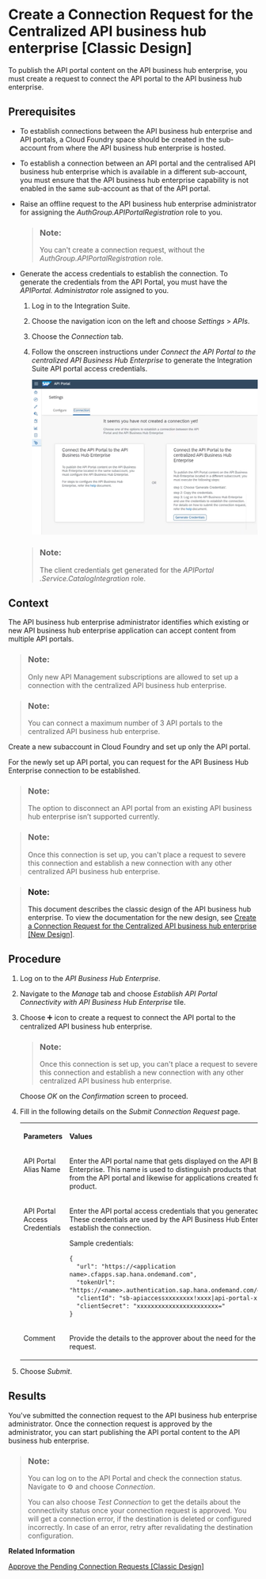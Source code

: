 <!-- loio02f7877360a64c6b8d853fed9b2d9cc6 -->

<link rel="stylesheet" type="text/css" href="../css/sap-icons.css"/>

# Create a Connection Request for the Centralized API business hub enterprise \[Classic Design\]

To publish the API portal content on the API business hub enterprise, you must create a request to connect the API portal to the API business hub enterprise.



<a name="loio02f7877360a64c6b8d853fed9b2d9cc6__prereq_wnz_n4r_f4b"/>

## Prerequisites

-   To establish connections between the API business hub enterprise and API portals, a Cloud Foundry space should be created in the sub-account from where the API business hub enterprise is hosted.

-   To establish a connection between an API portal and the centralised API business hub enterprise which is available in a different sub-account, you must ensure that the API business hub enterprise capability is not enabled in the same sub-account as that of the API portal.

-   Raise an offline request to the API business hub enterprise administrator for assigning the *AuthGroup.APIPortalRegistration* role to you.

    > ### Note:  
    > You can't create a connection request, without the *AuthGroup.APIPortalRegistration* role.

-   Generate the access credentials to establish the connection. To generate the credentials from the API Portal, you must have the *APIPortal. Administrator* role assigned to you.

    1.  Log in to the Integration Suite.

    2.  Choose the navigation icon on the left and choose *Settings* \> *APIs*.

    3.  Choose the *Connection* tab.

    4.  Follow the onscreen instructions under *Connect the API Portal to the centralized API Business Hub Enterprise* to generate the Integration Suite API portal access credentials.

        ![](images/ABHE_Connection_a5eb276.png)


    > ### Note:  
    > The client credentials get generated for the *APIPortal .Service.CatalogIntegration* role.




## Context

The API business hub enterprise administrator identifies which existing or new API business hub enterprise application can accept content from multiple API portals.

> ### Note:  
> Only new API Management subscriptions are allowed to set up a connection with the centralized API business hub enterprise.

> ### Note:  
> You can connect a maximum number of 3 API portals to the centralized API business hub enterprise.

Create a new subaccount in Cloud Foundry and set up only the API portal.

For the newly set up API portal, you can request for the API Business Hub Enterprise connection to be established.

> ### Note:  
> The option to disconnect an API portal from an existing API business hub enterprise isn’t supported currently.

> ### Note:  
> Once this connection is set up, you can't place a request to severe this connection and establish a new connection with any other centralized API business hub enterprise.

> ### Note:  
> This document describes the classic design of the API business hub enterprise. To view the documentation for the new design, see [Create a Connection Request for the Centralized API business hub enterprise \[New Design\]](create-a-connection-request-for-the-centralized-api-business-hub-enterprise-new-design-c7bda8c.md).



## Procedure

1.  Log on to the *API Business Hub Enterprise*.

2.  Navigate to the *Manage* tab and choose *Establish API Portal Connectivity with API Business Hub Enterprise* tile.

3.  Choose :heavy_plus_sign: icon to create a request to connect the API portal to the centralized API business hub enterprise.

    > ### Note:  
    > Once this connection is set up, you can't place a request to severe this connection and establish a new connection with any other centralized API business hub enterprise.

    Choose *OK* on the *Confirmation* screen to proceed.

4.  Fill in the following details on the *Submit Connection Request* page.


    <table>
    <tr>
    <th valign="top">

    Parameters


    
    </th>
    <th valign="top">

    Values


    
    </th>
    </tr>
    <tr>
    <td valign="top">
    
    API Portal Alias Name


    
    </td>
    <td valign="top">
    
    Enter the API portal name that gets displayed on the API Business Hub Enterprise. This name is used to distinguish products that are published from the API portal and likewise for applications created for the product.


    
    </td>
    </tr>
    <tr>
    <td valign="top">
    
    API Portal Access Credentials


    
    </td>
    <td valign="top">
    
    Enter the API portal access credentials that you generated earlier. These credentials are used by the API Business Hub Enterprise to establish the connection.

    Sample credentials:

    ```
    {
      "url": "https://<application name>.cfapps.sap.hana.ondemand.com",
      "tokenUrl": "https://<name>.authentication.sap.hana.ondemand.com/oauth/token",
      "clientId": "sb-apiaccessxxxxxxxx!xxxx|api-portal-xsuaa!bxxxx",
      "clientSecret": "xxxxxxxxxxxxxxxxxxxxxxx="
    }
    ```


    
    </td>
    </tr>
    <tr>
    <td valign="top">
    
    Comment


    
    </td>
    <td valign="top">
    
    Provide the details to the approver about the need for the connection request.


    
    </td>
    </tr>
    </table>
    
5.  Choose *Submit*.




<a name="loio02f7877360a64c6b8d853fed9b2d9cc6__result_s4c_yrs_f4b"/>

## Results

You've submitted the connection request to the API business hub enterprise administrator. Once the connection request is approved by the administrator, you can start publishing the API portal content to the API business hub enterprise.

> ### Note:  
> You can log on to the API Portal and check the connection status. Navigate to :gear: and choose *Connection*.
> 
> You can also choose *Test Connection* to get the details about the connectivity status once your connection request is approved. You will get a connection error, if the destination is deleted or configured incorrectly. In case of an error, retry after revalidating the destination configuration.

**Related Information**  


[Approve the Pending Connection Requests \[Classic Design\]](approve-the-pending-connection-requests-classic-design-b4e6f56.md "As an API business hub enterprise administrator, you must approve or reject the connection request after you receive them.")

